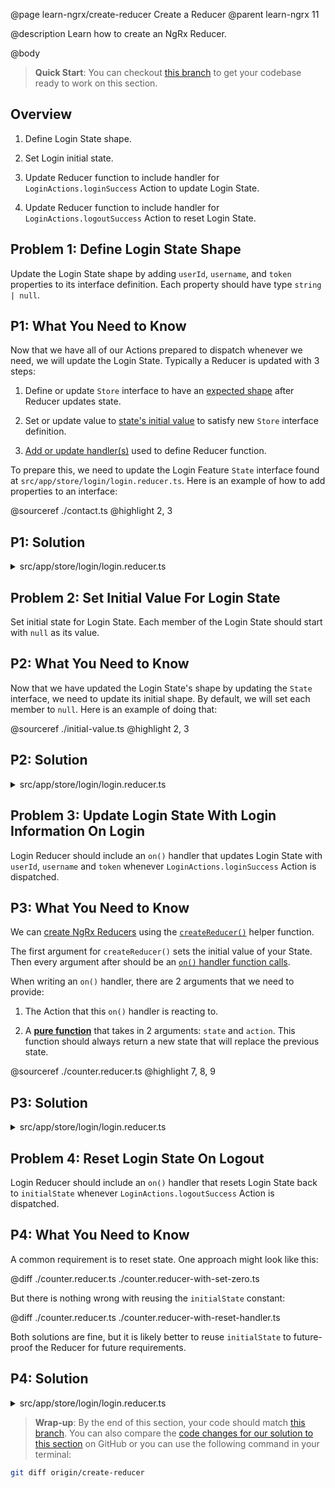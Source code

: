 @page learn-ngrx/create-reducer Create a Reducer
@parent learn-ngrx 11

@description Learn how to create an NgRx Reducer.

@body

> **Quick Start**: You can checkout [this branch](https://github.com/bitovi/angular-ngrx-chat/tree/test-redirect-effects) to get your codebase ready to work on this section.


## Overview

1. Define Login State shape.

2. Set Login initial state.

3. Update Reducer function to include handler for `LoginActions.loginSuccess` Action to update Login State.

4. Update Reducer function to include handler for `LoginActions.logoutSuccess` Action to reset Login State.


## Problem 1: Define Login State Shape

Update the Login State shape by adding `userId`, `username`, and `token` properties to its interface definition. Each property should have type `string | null`.


## P1: What You Need to Know

Now that we have all of our Actions prepared to dispatch whenever we need, we will update the Login State. Typically a Reducer is updated with 3 steps:

1. Define or update `Store` interface to have an [expected shape](https://ngrx.io/guide/store/reducers#defining-the-state-shape) after Reducer updates state.

2. Set or update value to [state's initial value](https://ngrx.io/guide/store/reducers#setting-the-initial-state) to satisfy new `Store` interface definition.

3. [Add or update handler(s)](https://ngrx.io/guide/store/reducers#creating-the-reducer-function) used to define Reducer function.

To prepare this, we need to update the Login Feature `State` interface found at `src/app/store/login/login.reducer.ts`. Here is an example of how to add properties to an interface:

@sourceref ./contact.ts
@highlight 2, 3


## P1: Solution

<details>
<summary>src/app/store/login/login.reducer.ts</summary>
@diff ../4-create-actions/login.reducer.ts ./login.reducer-define-state.ts only
</details>


## Problem 2: Set Initial Value For Login State

Set initial state for Login State. Each member of the Login State should start with `null` as its value.


## P2: What You Need to Know

Now that we have updated the Login State's shape by updating the `State` interface, we need to update its initial shape. By default, we will set each member to `null`. Here is an example of doing that:

@sourceref ./initial-value.ts
@highlight 2, 3


## P2: Solution

<details>
<summary>src/app/store/login/login.reducer.ts</summary>
@diff ./login.reducer-define-state.ts ./login.reducer-initial-state.ts only
</details>


## Problem 3: Update Login State With Login Information On Login

Login Reducer should include an `on()` handler that updates Login State with `userId`, `username` and `token` whenever `LoginActions.loginSuccess` Action is dispatched.


## P3: What You Need to Know

We can [create NgRx Reducers](https://ngrx.io/guide/store/reducers#creating-the-reducer-function) using the [`createReducer()`](https://ngrx.io/api/store/createReducer#description) helper function.

The first argument for `createReducer()` sets the initial value of your State. Then every argument after should be an [`on()` handler function calls](https://ngrx.io/api/store/on).

When writing an `on()` handler, there are 2 arguments that we need to provide:

1. The Action that this `on()` handler is reacting to.

2. A [**pure function**](https://en.wikipedia.org/wiki/Pure_function) that takes in 2 arguments: `state` and `action`. This function should always return a new state that will replace the previous state.

@sourceref ./counter.reducer.ts
@highlight 7, 8, 9


## P3: Solution

<details>
<summary>src/app/store/login/login.reducer.ts</summary>
@diff ./login.reducer-initial-state.ts ./login.reducer-on-login-success.ts only
</details>


## Problem 4: Reset Login State On Logout

Login Reducer should include an `on()` handler that resets Login State back to `initialState` whenever `LoginActions.logoutSuccess` Action is dispatched.


## P4: What You Need to Know

A common requirement is to reset state. One approach might look like this:

@diff ./counter.reducer.ts ./counter.reducer-with-set-zero.ts

But there is nothing wrong with reusing the `initialState` constant:

@diff ./counter.reducer.ts ./counter.reducer-with-reset-handler.ts

Both solutions are fine, but it is likely better to reuse `initialState` to future-proof the Reducer for future requirements.


## P4: Solution

<details>
<summary>src/app/store/login/login.reducer.ts</summary>
@diff ./login.reducer-on-login-success.ts ./login.reducer.ts only
</details>


> **Wrap-up**: By the end of this section, your code should match [this branch](https://github.com/bitovi/angular-ngrx-chat/tree/create-reducer). You can also compare the [code changes for our solution to this section](https://github.com/bitovi/angular-ngrx-chat/compare/test-redirect-effects...create-reducer) on GitHub or you can use the following command in your terminal:

```bash
git diff origin/create-reducer
```
